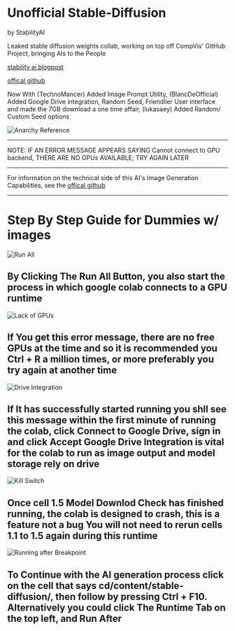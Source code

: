 # Unofficial Stable-Diffusion
by StabilityAI

Leaked stable diffusion weights collab, working on top off CompVis' GitHub Project,  bringing AIs to the People

[stability ai blogpost](https://stability-ai.webpkgcache.com/doc/-/s/stability.ai/beta-signup-form)

[offical github](https://github.com/CompVis/stable-diffusion)

Now With
(TechnoMancer) Added Image Prompt Utility,
(BlancDeOfficial) Added Google Drive integration, Random Seed, Friendlier User interface and made the 7GB download a one time affair,
(lukasaey) Added Random/ Custom Seed options

![Anarchy Reference](https://cdn.discordapp.com/attachments/806288700736405506/1010835283211714730/unknown.png)

---

NOTE: IF AN ERROR MESSAGE APPEARS SAYING Cannot connect to GPU backend, THERE ARE NO GPUs AVAILABLE; TRY AGAIN LATER

---

For information on the technical side of this AI's Image Generation Capabilities, see the [offical github](https://github.com/CompVis/stable-diffusion)

---

# Step By Step Guide for Dummies w/ images

![Run All](https://cdn.discordapp.com/attachments/806288700736405506/1010840674272280576/Screenshot_2022-08-21_at_10.05.52.png)

By Clicking The Run All Button, you also start the process in which google colab connects to a GPU runtime
---

![Lack of GPUs](https://cdn.discordapp.com/attachments/806288700736405506/1010843232239886377/Screenshot_2022-08-21_at_10.29.42.png)

If You get this error message, there are no free GPUs at the time and so it is recommended you Ctrl + R a million times, or more preferably you try again at another time
---

![Drive Integration](https://cdn.discordapp.com/attachments/806288700736405506/1010840674603651133/Screenshot_2022-08-21_at_10.10.36.png)

If It has successfully started running you shll see this message within the first minute of running the colab, click Connect to Google Drive, sign in and click Accept
Google Drive Integration is vital for the colab to run as image output and model storage rely on drive
---

![Kill Switch](https://cdn.discordapp.com/attachments/806288700736405506/1010840675031449600/Screenshot_2022-08-21_at_10.13.59.png)

Once cell 1.5 Model Downlod Check has finished running, the colab is designed to crash, this is a feature not a bug
You will not need to rerun cells 1.1 to 1.5 again during this runtime
---

![Running after Breakpoint](https://cdn.discordapp.com/attachments/806288700736405506/1010840675455082496/Screenshot_2022-08-21_at_10.15.34.png)

To Continue with the AI generation process click on the cell that says cd/content/stable-diffusion/, then follow by pressing Ctrl +  F10.
Alternatively you could click The Runtime Tab on the top left, and Run After
---